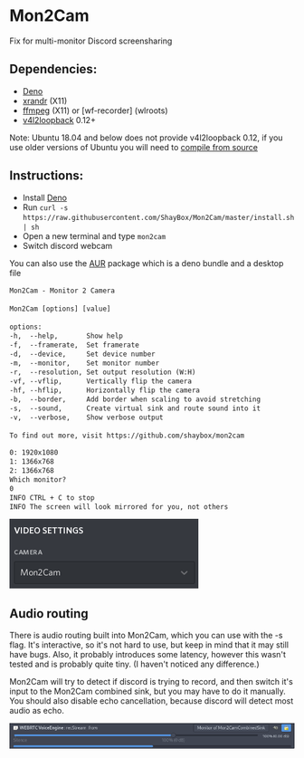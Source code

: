 # Mon2Cam

Fix for multi-monitor Discord screensharing

## Dependencies:

- [Deno]
- [xrandr] (X11)
- [ffmpeg] (X11) or [wf-recorder] (wlroots)
- [v4l2loopback] 0.12+

Note:
Ubuntu 18.04 and below does not provide v4l2loopback 0.12, if you use older versions of Ubuntu you will need to [compile from source](https://github.com/umlaeute/v4l2loopback#install)

## Instructions:

- Install [Deno]
- Run `curl -s https://raw.githubusercontent.com/ShayBox/Mon2Cam/master/install.sh | sh`
- Open a new terminal and type `mon2cam`
- Switch discord webcam

You can also use the [AUR] package which is a deno bundle and a desktop file

```
Mon2Cam - Monitor 2 Camera

Mon2Cam [options] [value]

options:
-h,  --help,       Show help
-f,  --framerate,  Set framerate
-d,  --device,     Set device number
-m,  --monitor,    Set monitor number
-r,  --resolution, Set output resolution (W:H)
-vf, --vflip,      Vertically flip the camera
-hf, --hflip,      Horizontally flip the camera
-b,  --border,     Add border when scaling to avoid stretching
-s,  --sound,      Create virtual sink and route sound into it
-v,  --verbose,    Show verbose output

To find out more, visit https://github.com/shaybox/mon2cam
```

```
0: 1920x1080
1: 1366x768
2: 1366x768
Which monitor?
0
INFO CTRL + C to stop
INFO The screen will look mirrored for you, not others
```

![Screenshot](images/discord_webcam.png)

## Audio routing

There is audio routing built into Mon2Cam, which you can use with the -s flag. It's interactive, so it's not hard to use, but keep in mind that it may still have bugs. Also, it probably introduces some latency, however this wasn't tested and is probably quite tiny. (I haven't noticed any difference.)

Mon2Cam will try to detect if discord is trying to record, and then switch it's input to the Mon2Cam combined sink, but you may have to do it manually. You should also disable echo cancellation, because discord will detect most audio as echo.

![Screenshot_Pavucontrol](images/pavucontrol.png)

[deno]: https://deno.land/
[xrandr]: https://www.x.org/releases/X11R7.7/doc/man/man1/xrandr.1.xhtml
[ffmpeg]: http://ffmpeg.org/
[v4l2loopback]: https://github.com/umlaeute/v4l2loopback
[aur]: https://aur.archlinux.org/packages/mon2cam-git/
